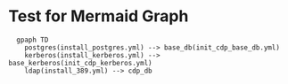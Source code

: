 # Test for Mermaid Graph

```mermaid
  gpaph TD
    postgres(install_postgres.yml) --> base_db(init_cdp_base_db.yml) 
    kerberos(install_kerberos.yml) --> base_kerberos(init_cdp_kerberos.yml)
    ldap(install_389.yml) --> cdp_db
    
```
